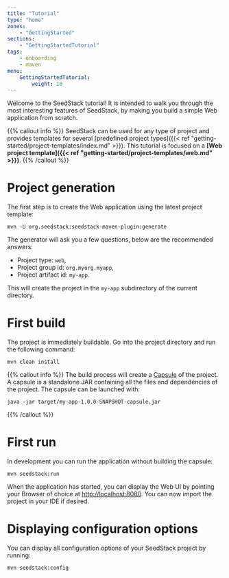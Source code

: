 ```yaml
---
title: "Tutorial"
type: "home"
zones:
    - "GettingStarted"
sections:
    - "GettingStartedTutorial"
tags:
    - onboarding
    - maven
menu:
    GettingStartedTutorial:
        weight: 10
---
```


Welcome to the SeedStack tutorial! It is intended to walk you through the most interesting features of SeedStack, by 
making you build a simple Web application from scratch.<!--more-->

{{% callout info %}}
SeedStack can be used for any type of project and provides templates for several [predefined project types]({{< ref "getting-started/project-templates/index.md" >}}).
This tutorial is focused on a **[Web project template]({{< ref "getting-started/project-templates/web.md" >}})**.
{{% /callout %}}

# Project generation

The first step is to create the Web application using the latest project template:

```plain
mvn -U org.seedstack:seedstack-maven-plugin:generate
```
    
The generator will ask you a few questions, below are the recommended answers:

* Project type: `web`,
* Project group id: `org.myorg.myapp`,
* Project artifact id: `my-app`.

This will create the project in the `my-app` subdirectory of the current directory.
 
# First build

The project is immediately buildable. Go into the project directory and run the following command:

```plain
mvn clean install
```

{{% callout info %}}
The build process will create a [Capsule](http://capsule.io) of the project. A capsule is a standalone JAR containing
all the files and dependencies of the project. The capsule can be launched with:

```plain
java -jar target/my-app-1.0.0-SNAPSHOT-capsule.jar
```    
{{% /callout %}}

# First run

In development you can run the application without building the capsule:
  
```plain
mvn seedstack:run
```
    
When the application has started, you can display the Web UI by pointing your Browser of choice at
[http://localhost:8080](http://localhost:8080). You can now import the project in your IDE if desired.

# Displaying configuration options
 
You can display all configuration options of your SeedStack project by running:

```plain
mvn seedstack:config
```
